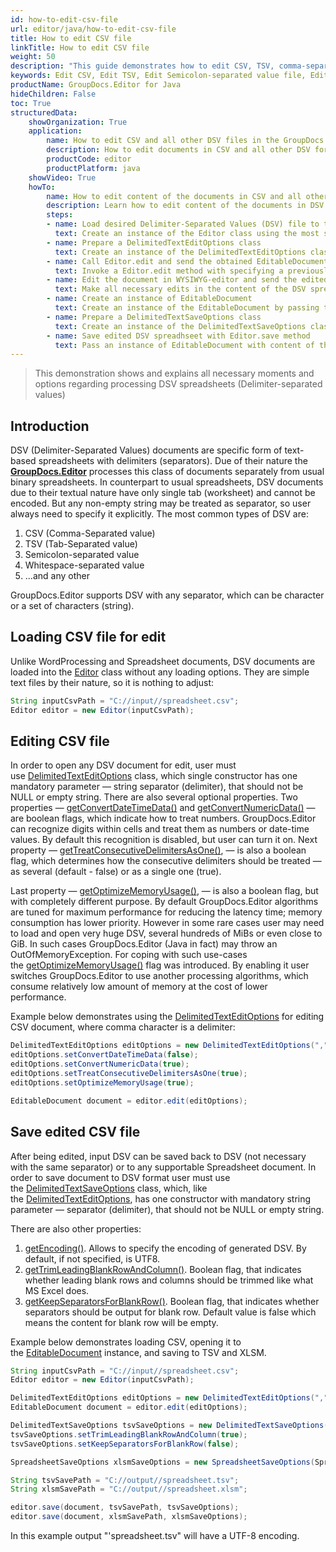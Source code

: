 ```yaml
---
id: how-to-edit-csv-file
url: editor/java/how-to-edit-csv-file
title: How to edit CSV file
linkTitle: How to edit CSV file
weight: 50
description: "This guide demonstrates how to edit CSV, TSV, comma-separated value and other text files with different settings and many other powerful features of GroupDocs.Editor for Java."
keywords: Edit CSV, Edit TSV, Edit Semicolon-separated value file, Edit Whitespace-separated value file
productName: GroupDocs.Editor for Java
hideChildren: False
toc: True
structuredData:
    showOrganization: True
    application:    
        name: How to edit CSV and all other DSV files in the GroupDocs.Editor
        description: How to edit documents in CSV and all other DSV formats using the GroupDocs.Editor in Java language
        productCode: editor
        productPlatform: java 
    showVideo: True
    howTo:
        name: How to edit content of the documents in CSV and all other DSV formats in the GroupDocs.Editor in Java
        description: Learn how to edit content of the documents in DSV (Delimiter-Separated Values) formats, including CSV, TSV and all others using the GroupDocs.Editor in Java step by step
        steps:
        - name: Load desired Delimiter-Separated Values (DSV) file to the Editor class
          text: Create an instance of the Editor class using the most suitable constructor overload, by passing the desired  text file into it. LoadOptions are not needed.
        - name: Prepare a DelimitedTextEditOptions class
          text: Create an instance of the DelimitedTextEditOptions class and adjust its properties to meet your needs if necessary. While creating the DelimitedTextEditOptions instance, you should specify a separator (delimiter) string (may be a single character), which is used in the loaded DSV. For example, for the CSV it will be a comma character (","), for TSV — a tab character, and so on.
        - name: Call Editor.edit and send the obtained EditableDocument to the WYSIWYG-editor
          text: Invoke a Editor.edit method with specifying a previously prepared DelimitedTextEditOptions and obtain an instance of the EditableDocument class, which is ready for editing. Then generate HTML-markup and extract resources from this instance using corresponding instance methods, and pass all these data to the HTML-based WYSIWYG-editor.
        - name: Edit the document in WYSIWYG-editor and send the edited content back to the server-side
          text: Make all necessary edits in the content of the DSV spreadsheet in the HTML-based WYSIWYG-editor, which is running on a client-side (in a web-browser) and then submit the edited content and resources back to the server-side, where the GroupDocs.Editor is running.
        - name: Create an instance of EditableDocument
          text: Create an instance of the EditableDocument by passing the edited DSV content into the most suitable static methods of the class
        - name: Prepare a DelimitedTextSaveOptions class
          text: Create an instance of the DelimitedTextSaveOptions class and adjust its properties to meet your needs if necessary. While creating the DelimitedTextSaveOptions instance, you must choose the desired separator (delimiter) string. It may not be the same as it was specified in the DelimitedTextEditOptions before, select any desired string separator that you need.
        - name: Save edited DSV spreadhseet with Editor.save method
          text: Pass an instance of EditableDocument with content of the edited DSV spreadsheet, instance of the DelimitedTextSaveOptions, and a destination byte stream or file path to the Editor.save method for saving the DSV file.
---
```

> This demonstration shows and explains all necessary moments and options regarding processing DSV spreadsheets (Delimiter-separated values)

## Introduction

DSV (Delimiter-Separated Values) documents are specific form of text-based spreadsheets with delimiters (separators). Due of their nature the [**GroupDocs.Editor**](https://products.groupdocs.com/editor/java) processes this class of documents separately from usual binary spreadsheets. In counterpart to usual spreadsheets, DSV documents due to their textual nature have only single tab (worksheet) and cannot be encoded. But any non-empty string may be treated as separator, so user always need to specify it explicitly.
The most common types of DSV are:

1. CSV (Comma-Separated value)
2. TSV (Tab-Separated value)
3. Semicolon-separated value
4. Whitespace-separated value
5. ...and any other

GroupDocs.Editor supports DSV with any separator, which can be character or a set of characters (string).

## Loading CSV file for edit

Unlike WordProcessing and Spreadsheet documents, DSV documents are loaded into the [Editor](https://apireference.groupdocs.com/editor/java/com.groupdocs.editor/editor) class without any loading options. They are simple text files by their nature, so it is nothing to adjust:

```java
String inputCsvPath = "C://input//spreadsheet.csv";
Editor editor = new Editor(inputCsvPath);
```

## Editing CSV file

In order to open any DSV document for edit, user must use [DelimitedTextEditOptions](https://apireference.groupdocs.com/editor/java/com.groupdocs.editor.options/delimitedtexteditoptions) class, which single constructor has one mandatory parameter — string separator (delimiter), that should not be NULL or empty string. There are also several optional properties. Two properties — [getConvertDateTimeData()](https://apireference.groupdocs.com/editor/java/com.groupdocs.editor.options/DelimitedTextEditOptions#getConvertDateTimeData--) and [getConvertNumericData()](https://apireference.groupdocs.com/editor/java/com.groupdocs.editor.options/DelimitedTextEditOptions#getConvertNumericData--) — are boolean flags, which indicate how to treat numbers. GroupDocs.Editor can recognize digits within cells and treat them as numbers or date-time values. By default this recognition is disabled, but user can turn it on. Next property — [getTreatConsecutiveDelimitersAsOne()](https://apireference.groupdocs.com/editor/java/com.groupdocs.editor.options/DelimitedTextEditOptions#getTreatConsecutiveDelimitersAsOne--), — is also a boolean flag, which determines how the consecutive delimiters should be treated — as several (default - false) or as a single one (true).

Last property — [getOptimizeMemoryUsage()](https://apireference.groupdocs.com/editor/java/com.groupdocs.editor.options/DelimitedTextEditOptions#getOptimizeMemoryUsage--), — is also a boolean flag, but with completely different purpose. By default GroupDocs.Editor algorithms are tuned for maximum performance for reducing the latency time; memory consumption has lower priority. However in some rare cases user may need to load and open very huge DSV, several hundreds of MiBs or even close to GiB. In such cases GroupDocs.Editor (Java in fact) may throw an OutOfMemoryException. For coping with such use-cases the [getOptimizeMemoryUsage()](https://apireference.groupdocs.com/editor/java/com.groupdocs.editor.options/DelimitedTextEditOptions#getOptimizeMemoryUsage--) flag was introduced. By enabling it user switches GroupDocs.Editor to use another processing algorithms, which consume relatively low amount of memory at the cost of lower performance.

Example below demonstrates using the [DelimitedTextEditOptions](https://apireference.groupdocs.com/editor/java/com.groupdocs.editor.options/delimitedtexteditoptions) for editing CSV document, where comma character is a delimiter:

```java
DelimitedTextEditOptions editOptions = new DelimitedTextEditOptions(",");
editOptions.setConvertDateTimeData(false);
editOptions.setConvertNumericData(true);
editOptions.setTreatConsecutiveDelimitersAsOne(true);
editOptions.setOptimizeMemoryUsage(true);

EditableDocument document = editor.edit(editOptions);
```

## Save edited CSV file

After being edited, input DSV can be saved back to DSV (not necessary with the same separator) or to any supportable Spreadsheet document. In order to save document to DSV format user must use the [DelimitedTextSaveOptions](https://apireference.groupdocs.com/editor/java/com.groupdocs.editor.options/delimitedtextsaveoptions) class, which, like the [DelimitedTextEditOptions](https://apireference.groupdocs.com/editor/java/com.groupdocs.editor.options/delimitedtexteditoptions), has one constructor with mandatory string parameter — separator (delimiter), that should not be NULL or empty string.

There are also other properties:

1. [getEncoding()](https://apireference.groupdocs.com/editor/java/com.groupdocs.editor.options/DelimitedTextSaveOptions#getEncoding--). Allows to specify the encoding of generated DSV. By default, if not specified, is UTF8.
2. [getTrimLeadingBlankRowAndColumn()](https://apireference.groupdocs.com/editor/java/com.groupdocs.editor.options/DelimitedTextSaveOptions#getTrimLeadingBlankRowAndColumn--). Boolean flag, that indicates whether leading blank rows and columns should be trimmed like what MS Excel does.
3. [getKeepSeparatorsForBlankRow()](https://apireference.groupdocs.com/editor/java/com.groupdocs.editor.options/DelimitedTextSaveOptions#getKeepSeparatorsForBlankRow--). Boolean flag, that indicates whether separators should be output for blank row. Default value is false which means the content for blank row will be empty.

Example below demonstrates loading CSV, opening it to the [EditableDocument](https://apireference.groupdocs.com/editor/java/com.groupdocs.editor/editabledocument) instance, and saving to TSV and XLSM.

```java
String inputCsvPath = "C://input//spreadsheet.csv";
Editor editor = new Editor(inputCsvPath);

DelimitedTextEditOptions editOptions = new DelimitedTextEditOptions(",");
EditableDocument document = editor.edit(editOptions);

DelimitedTextSaveOptions tsvSaveOptions = new DelimitedTextSaveOptions("\t");
tsvSaveOptions.setTrimLeadingBlankRowAndColumn(true);
tsvSaveOptions.setKeepSeparatorsForBlankRow(false);

SpreadsheetSaveOptions xlsmSaveOptions = new SpreadsheetSaveOptions(SpreadsheetFormats.Xlsm);

String tsvSavePath = "C://output//spreadsheet.tsv";
String xlsmSavePath = "C://output//spreadsheet.xlsm";

editor.save(document, tsvSavePath, tsvSaveOptions);
editor.save(document, xlsmSavePath, xlsmSaveOptions);
```

In this example output "'spreadsheet.tsv" will have a UTF-8 encoding.
